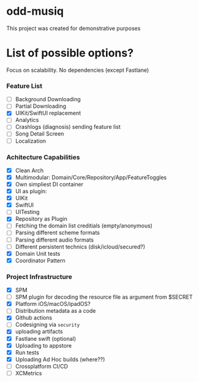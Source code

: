 # odd-musiq
This project was created for demonstrative purposes

# List of possible options?
Focus on scalability. No dependencies (except Fastlane)

### Feature List
- [ ] Background Downloading
- [ ] Partial Downloading
- [x] UIKit/SwiftUI replacement
- [ ] Analytics
- [ ] Crashlogs (diagnosis) sending feature list
- [ ] Song Detail Screen
- [ ] Localization

### Achitecture Capabilities
- [x] Clean Arch
- [x] Multimodular: Domain/Core/Repository/App/FeatureToggles
- [x] Own simpliest DI container
- [x] UI as plugin:
- [x] UIKit
- [x] SwiftUI
- [ ] UITesting
- [x] Repository as Plugin
- [ ] Fetching the domain list creditials (empty/anonymous)
- [ ] Parsing different scheme formats
- [ ] Parsing different audio formats
- [ ] Different persistent technics (disk/icloud/secured?)
- [x] Domain Unit tests
- [x] Coordinator Pattern

### Project Infrastructure
- [x] SPM
- [ ] SPM plugin for decoding the resource file as argument from $SECRET
- [x] Platform iOS/macOS/ipadOS?
- [ ] Distribution metadata as a code
- [x] Github actions
- [ ] Codesigning via `security`
- [x] uploading artifacts
- [x] Fastlane swift (optional)
- [x] Uploading to appstore
- [x] Run tests
- [x] Uploading Ad Hoc builds (where??)
- [ ] Crossplatform CI/CD
- [ ] XCMetrics
